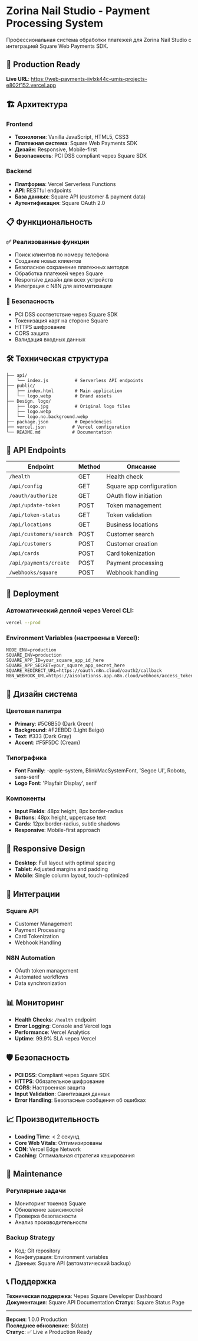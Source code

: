 # Zorina Nail Studio - Payment Processing System

Профессиональная система обработки платежей для Zorina Nail Studio с интеграцией Square Web Payments SDK.

## 🚀 Production Ready

**Live URL**: https://web-payments-iivlxk44c-umis-projects-e802f152.vercel.app

## 🏗️ Архитектура

### Frontend
- **Технологии**: Vanilla JavaScript, HTML5, CSS3
- **Платежная система**: Square Web Payments SDK
- **Дизайн**: Responsive, Mobile-first
- **Безопасность**: PCI DSS compliant через Square SDK

### Backend
- **Платформа**: Vercel Serverless Functions
- **API**: RESTful endpoints
- **База данных**: Square API (customer & payment data)
- **Аутентификация**: Square OAuth 2.0

## 📋 Функциональность

### ✅ Реализованные функции
- Поиск клиентов по номеру телефона
- Создание новых клиентов
- Безопасное сохранение платежных методов
- Обработка платежей через Square
- Responsive дизайн для всех устройств
- Интеграция с N8N для автоматизации

### 🔐 Безопасность
- PCI DSS соответствие через Square SDK
- Токенизация карт на стороне Square
- HTTPS шифрование
- CORS защита
- Валидация входных данных

## 🛠️ Техническая структура

```
├── api/
│   └── index.js          # Serverless API endpoints
├── public/
│   ├── index.html        # Main application
│   └── logo.webp         # Brand assets
├── Design. logo/
│   ├── logo.jpg          # Original logo files
│   ├── logo.webp
│   └── logo.no.background.webp
├── package.json          # Dependencies
├── vercel.json          # Vercel configuration
└── README.md            # Documentation
```

## 🔧 API Endpoints

| Endpoint | Method | Описание |
|----------|--------|----------|
| `/health` | GET | Health check |
| `/api/config` | GET | Square app configuration |
| `/oauth/authorize` | GET | OAuth flow initiation |
| `/api/update-token` | POST | Token management |
| `/api/token-status` | GET | Token validation |
| `/api/locations` | GET | Business locations |
| `/api/customers/search` | POST | Customer search |
| `/api/customers` | POST | Customer creation |
| `/api/cards` | POST | Card tokenization |
| `/api/payments/create` | POST | Payment processing |
| `/webhooks/square` | POST | Webhook handling |

## 🚀 Deployment

### Автоматический деплой через Vercel CLI:
```bash
vercel --prod
```

### Environment Variables (настроены в Vercel):
```env
NODE_ENV=production
SQUARE_ENV=production
SQUARE_APP_ID=your_square_app_id_here
SQUARE_APP_SECRET=your_square_app_secret_here
SQUARE_REDIRECT_URL=https://oauth.n8n.cloud/oauth2/callback
N8N_WEBHOOK_URL=https://aisolutionss.app.n8n.cloud/webhook/access_token_vercel
```

## 🎨 Дизайн система

### Цветовая палитра
- **Primary**: #5C6B50 (Dark Green)
- **Background**: #F2EBDD (Light Beige)
- **Text**: #333 (Dark Gray)
- **Accent**: #F5F5DC (Cream)

### Типографика
- **Font Family**: -apple-system, BlinkMacSystemFont, 'Segoe UI', Roboto, sans-serif
- **Logo Font**: 'Playfair Display', serif

### Компоненты
- **Input Fields**: 48px height, 8px border-radius
- **Buttons**: 48px height, uppercase text
- **Cards**: 12px border-radius, subtle shadows
- **Responsive**: Mobile-first approach

## 📱 Responsive Design

- **Desktop**: Full layout with optimal spacing
- **Tablet**: Adjusted margins and padding
- **Mobile**: Single column layout, touch-optimized

## 🔄 Интеграции

### Square API
- Customer Management
- Payment Processing
- Card Tokenization
- Webhook Handling

### N8N Automation
- OAuth token management
- Automated workflows
- Data synchronization

## 📊 Мониторинг

- **Health Checks**: `/health` endpoint
- **Error Logging**: Console and Vercel logs
- **Performance**: Vercel Analytics
- **Uptime**: 99.9% SLA через Vercel

## 🛡️ Безопасность

- **PCI DSS**: Compliant через Square SDK
- **HTTPS**: Обязательное шифрование
- **CORS**: Настроенная защита
- **Input Validation**: Санитизация данных
- **Error Handling**: Безопасные сообщения об ошибках

## 📈 Производительность

- **Loading Time**: < 2 секунд
- **Core Web Vitals**: Оптимизированы
- **CDN**: Vercel Edge Network
- **Caching**: Оптимальная стратегия кеширования

## 🔧 Maintenance

### Регулярные задачи
- Мониторинг токенов Square
- Обновление зависимостей
- Проверка безопасности
- Анализ производительности

### Backup Strategy
- Код: Git repository
- Конфигурация: Environment variables
- Данные: Square API (автоматический backup)

## 📞 Поддержка

**Техническая поддержка**: Через Square Developer Dashboard
**Документация**: Square API Documentation
**Статус**: Square Status Page

---

**Версия**: 1.0.0 Production  
**Последнее обновление**: $(date)  
**Статус**: ✅ Live и Production Ready